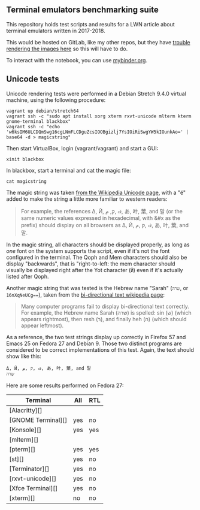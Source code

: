 Terminal emulators benchmarking suite
-------------------------------------

This repository holds test scripts and results for a LWN article about
terminal emulators written in 2017-2018.

This would be hosted on GitLab, like my other repos, but they have
[trouble rendering the images here](https://gitlab.com/gitlab-org/gitlab-ce/issues/32784#note_63703633) so this will have to do.

To interact with the notebook, you can use [mybinder.org](https://mybinder.org/v2/gh/anarcat/terms-benchmarks/master?filepath=benchmarks.ipynb).

Unicode tests
-------------

Unicode rendering tests were performed in a Debian Stretch 9.4.0
virtual machine, using the following procedure:

    vagrant up debian/stretch64
    vagrant ssh -c "sudo apt install xorg xterm rxvt-unicode mlterm kterm gnome-terminal blackbox"
    vagrant ssh -c "echo 'w6ksIM6ULCDQmSwg16cgLNmFLCDguZcsIOOBgizlj7YsIOiRiSwgYW5kIOunkAo=' | base64 -d > magicstring"

Then start VirtualBox, login (vagrant/vagrant) and start a GUI:

    xinit blackbox

In blackbox, start a terminal and cat the magic file:

    cat magicstring

The magic string was taken [from the Wikipedia Unicode page](https://en.wikipedia.org/wiki/Unicode#Web), with
a "é" added to make the string a little more familiar to western readers:

> For example, the references &#916;, &#1049;, &#1511;, &#1605;,
> &#3671;, &#12354;, &#21494;, &#33865;, and &#47568; (or the same
> numeric values expressed in hexadecimal, with &#x as the prefix)
> should display on all browsers as Δ, Й, ק ,م, ๗, あ, 叶, 葉, and 말.

In the magic string, all characters should be displayed properly, as
long as *one* font on the system supports the script, even if it's not
the font configured in the terminal. The Qoph and Mem characters
should also be display "backwards", that is "right-to-left: the mem
character should visually be displayed right after the Yot character
(`Й`) even if it's actually listed after Qoph.

Another magic string that was tested is the Hebrew name "Sarah"
(`שרה`, or `16nXqNeUCg==`), taken from the [bi-directional text
wikipedia page](https://en.wikipedia.org/wiki/Bi-directional_text):

> Many computer programs fail to display bi-directional text
> correctly. For example, the Hebrew name Sarah (שרה) is spelled: sin
> (ש) (which appears rightmost), then resh (ר), and finally heh (ה)
> (which should appear leftmost).

As a reference, the two test strings display up correctly in Firefox
57 and Emacs 25 on Fedora 27 and Debian 9. Those two distinct programs
are considered to be correct implementations of this test. Again, the
text should show like this:

```
Δ, Й, ק ,م, ๗, あ, 叶, 葉, and 말
שרה
```

Here are some results performed on Fedora 27:

| Terminal            | All | RTL |
| ------------------- | --- | --- |
| [Alacritty][]       | 
| [GNOME Terminal][]  | yes | no  |
| [Konsole][]         | yes | yes | 
| [mlterm][]          | 
| [pterm][]           | yes | yes |
| [st][]              | yes | no  |
| [Terminator][]      | yes | no  |
| [rxvt-unicode][]    | yes | no  |
| [Xfce Terminal][]   | yes | no  |
| [xterm][]           | no  | no  |
